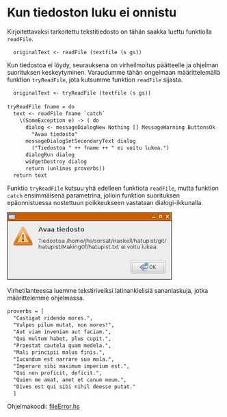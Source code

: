 # Kun tiedoston luku ei onnistu

Kirjoitettavaksi tarkoitettu tekstitiedosto on tähän saakka luettu funktiolla `readFile`.

```
  originalText <- readFile (textfile (s gs))
```

Kun tiedostoa ei löydy, seurauksena on virheilmoitus päätteelle ja ohjelman suorituksen keskeytyminen. Varaudumme tähän ongelmaan määrittelemällä funktion `tryReadFile`, jota kutsumme funktion `readFile` sijasta.

```
  originalText <- tryReadFile (textfile (s gs))

tryReadFile fname = do
  text <- readFile fname `catch` 
    \(SomeException e) -> ( do 
      dialog <- messageDialogNew Nothing [] MessageWarning ButtonsOk 
        "Avaa tiedosto"
      messageDialogSetSecondaryText dialog 
        ("Tiedostoa " ++ fname ++ " ei voitu lukea.")
      dialogRun dialog
      widgetDestroy dialog
      return (unlines proverbs))
  return text
```

Funktio `tryReadFile` kutsuu yhä edelleen funktiota `readFile`, mutta funktion `catch` ensimmäisenä parametrina, jolloin funktion suorituksen epäonnistuessa nostettuun poikkeukseen vastataan dialogi-ikkunalla.

![](fileError.png)

Virhetilanteessa luemme tekstiriveiksi latinankielisiä sananlaskuja, jotka määrittelemme ohjelmassa.

```
proverbs = [
  "Castigat ridendo mores.",
  "Vulpes pilum mutat, non mores!",
  "Aut viam inveniam aut faciam.",
  "Qui multum habet, plus cupit.",
  "Praestat cautela quam medela.",
  "Mali principii malus finis.",
  "Iucundum est narrare sua mala.",
  "Imperare sibi maximum imperium est.",
  "Qui non proficit, deficit.",
  "Quien me amat, amet et canum meum.",
  "Dives est qui sibi nihil deesse putat."
  ]
```

Ohjelmakoodi: [fileError.hs](fileError.hs)


